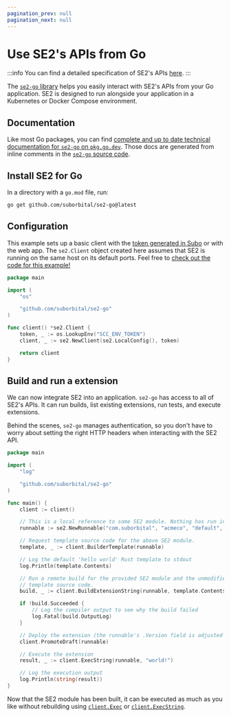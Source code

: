 ```yaml
---
pagination_prev: null
pagination_next: null
---
```


# Use SE2's APIs from Go

:::info
You can find a detailed specification of SE2's APIs [here](https://reference.suborbital.dev/).
:::

The [`se2-go` library](https://github.com/suborbital/se2-go) helps you easily interact with SE2's APIs from your Go application. SE2 is designed to run alongside your application in a Kubernetes or Docker Compose environment.

## Documentation

Like most Go packages, you can find [complete and up to date technical documentation for `se2-go` on `pkg.go.dev`](https://pkg.go.dev/github.com/suborbital/se2-go#section-readme). Those docs are generated from inline comments in the [`se2-go` source code](https://github.com/suborbital/se2-go).

## Install SE2 for Go

In a directory with a `go.mod` file, run:

```bash
go get github.com/suborbital/se2-go@latest
```

## Configuration

This example sets up a basic client with the [token generated in Subo](../subo.md) or with the web app. The `se2.Client` object created here assumes that SE2 is running on the same host on its default ports. Feel free to [check out the code for this example!](https://github.com/suborbital/compute-go/blob/main/examples/app)

```go title="client.go"
package main

import (
    "os"

    "github.com/suborbital/se2-go"
)

func client() *se2.Client {
    token, _ := os.LookupEnv("SCC_ENV_TOKEN")
    client, _ := se2.NewClient(se2.LocalConfig(), token)

    return client
}
```

## Build and run a extension

We can now integrate SE2 into an application. `se2-go` has access to all of SE2's APIs. It can run builds, list existing extensions, run tests, and execute extensions.

Behind the scenes, `se2-go` manages authentication, so you don't have to worry about setting the right HTTP headers when interacting with the SE2 API.

```go title="app.go"
package main

import (
    "log"

    "github.com/suborbital/se2-go"
)

func main() {
    client := client()

    // This is a local reference to some SE2 module. Nothing has run in SE2 at this point.
    runnable := se2.NewRunnable("com.suborbital", "acmeco", "default", "rs-hello-world", "rust")

    // Request template source code for the above SE2 module.
    template, _ := client.BuilderTemplate(runnable)

    // Log the default 'hello world' Rust template to stdout
    log.Println(template.Contents)

    // Run a remote build for the provided SE2 module and the unmodified 'hello world'
    // template source code.
    build, _ := client.BuildExtensionString(runnable, template.Contents)

    if !build.Succeeded {
        // Log the compiler output to see why the build failed
        log.Fatal(build.OutputLog)
    }

    // Deploy the extension (the runnable's .Version field is adjusted here)
    client.PromoteDraft(runnable)

    // Execute the extension
    result, _ := client.ExecString(runnable, "world!")

    // Log the execution output
    log.Println(string(result))
}
```

Now that the SE2 module has been built, it can be executed as much as you like without rebuilding using [`client.Exec`](https://pkg.go.dev/github.com/suborbital/se2-go#Client.Exec) or [`client.ExecString`](https://pkg.go.dev/github.com/suborbital/se2-go#Client.ExecString).
